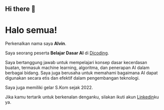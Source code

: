 ## Hi there 👋

<!--
**aalvinw/aalvinw** is a ✨ _special_ ✨ repository because its `README.md` (this file) appears on your GitHub profile.

Here are some ideas to get you started:

- 🔭 I’m currently working on ...
- 🌱 I’m currently learning ...
- 👯 I’m looking to collaborate on ...
- 🤔 I’m looking for help with ...
- 💬 Ask me about ...
- 📫 How to reach me: ...
- 😄 Pronouns: ...
- ⚡ Fun fact: ...
-->

<!--
# Halo semua! 

Perkenalkan nama saya **Gilang Ramadhan**.<br>

Saya seorang **Curriculum Developer** di [Dicoding](https://www.dicoding.com/).<br>

Saya bertanggung jawab pada kualitas materi iOS dengan dibekali [sertifikasi dari University of Toronto](https://www.coursera.org/account/accomplishments/specialization/CLKJD8XBXJ3M).<br>

Saya juga memiliki gelar Google Associate Android Developer sejak 2019.<br>

Jika kamu tertarik untuk berkenalan denganku, silakan ikuti akun [Linkedin](https://www.linkedin.com/in/gilang-adhan/)ku ya.
-->

# Halo semua! 

Perkenalkan nama saya **Alvin**.<br>

Saya seorang peserta **Belajar Dasar AI** di [Dicoding](https://www.dicoding.com/).<br>

Saya bertanggung jawab untuk mempelajari konsep dasar kecerdasan buatan, termasuk machine learning, algoritma, dan penerapan AI dalam berbagai bidang. Saya juga berusaha untuk memahami bagaimana AI dapat digunakan secara etis dan efektif dalam pengembangan teknologi.<br>

Saya juga memiliki gelar S.Kom sejak 2022.<br>

Jika kamu tertarik untuk berkenalan denganku, silakan ikuti akun [Linkedin](https://www.linkedin.com/in/agustinus-alvin-b23355154/)ku ya.
